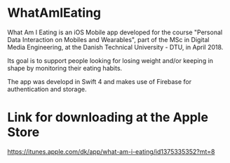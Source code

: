# WhatAmIEating

What Am I Eating is an iOS Mobile app developed for the course "Personal Data Interaction on Mobiles and Wearables", part of the MSc in Digital Media Engineering, at the Danish Technical University - DTU, in April 2018.

Its goal is to support people looking for losing weight and/or keeping in shape by monitoring their eating habits.

The app was developd in Swift 4 and makes use of Firebase for authentication and storage.

# Link for downloading at the Apple Store

https://itunes.apple.com/dk/app/what-am-i-eating/id1375335352?mt=8
